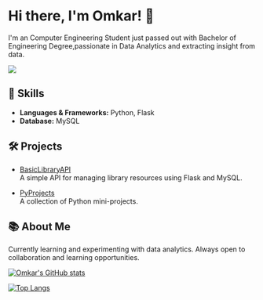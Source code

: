 # Hi there, I'm Omkar! 👋

I'm an Computer Engineering Student just passed out with Bachelor of Engineering Degree,passionate in Data Analytics and extracting insight from data.

![](https://komarev.com/ghpvc/?username=OmkarBhujbalra0&color=blue)


## 🚀 Skills
- **Languages & Frameworks:** Python, Flask
- **Database:** MySQL

## 🛠️ Projects
- [BasicLibraryAPI](https://github.com/OmkarBhujbalra0/BasicLibraryAPI)  
  A simple API for managing library resources using Flask and MySQL.

- [PyProjects](https://github.com/OmkarBhujbalra0/PyProjects)  
  A collection of Python mini-projects.

## 📚 About Me
Currently learning and experimenting with data analytics.
Always open to collaboration and learning opportunities.

[![Omkar's GitHub stats](https://github-readme-stats.vercel.app/api?username=OmkarBhujbalra0)](https://github.com/anuraghazra/github-readme-stats)

[![Top Langs](https://github-readme-stats.vercel.app/api/top-langs/?username=OmkarBhujbalra0)](https://github.com/anuraghazra/github-readme-stats)
